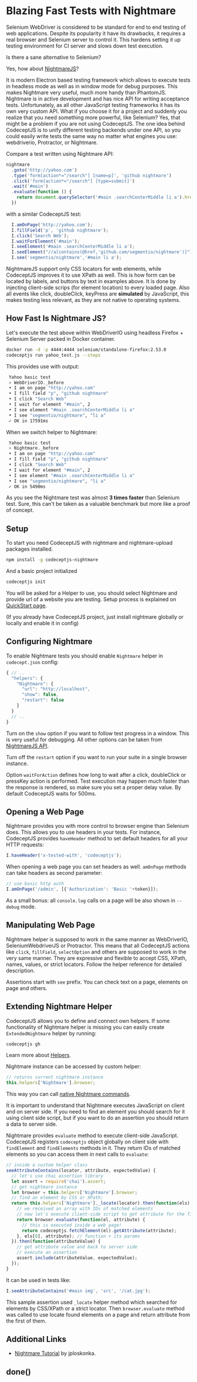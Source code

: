 # Blazing Fast Tests with Nightmare

Selenium WebDriver is considered to be standard for end to end testing of web applications.
Despite its popularity it have its drawbacks, it requires a real browser and Selenium server to control it.
This hardens setting it up testing environment for CI server and slows down test execution.

Is there a sane alternative to Selenium?

Yes, how about [NightmareJS](http://www.nightmarejs.org)?

It is modern Electron based testing framework which allows to execute tests in headless mode as well as in window mode for debug purposes.
This makes Nightmare very useful, much more handy than PhantomJS. Nightmare is in active development and has nice API for writing acceptance tests.
Unfortunately, as all other JavaScript testing frameworks it has its own very custom API.
What if you choose it for a project and suddenly you realize that you need something more powerful, like Selenium?
Yes, that might be a problem if you are not using CodeceptJS.
The one idea behind CodeceptJS is to unify different testing backends under one API, so you could easily write tests the same way no matter what engines you use: webdriverio, Protractor, or Nightmare.

Compare a test written using Nightmare API:

```js
nightmare
  .goto('http://yahoo.com')
  .type('form[action*="/search"] [name=p]', 'github nightmare')
  .click('form[action*="/search"] [type=submit]')
  .wait('#main')
  .evaluate(function () {
    return document.querySelector('#main .searchCenterMiddle li a').href
  })
```

with a similar CodeceptJS test:

```js
  I.amOnPage('http://yahoo.com');
  I.fillField('p', 'github nightmare');
  I.click('Search Web');
  I.waitForElement('#main');
  I.seeElement('#main .searchCenterMiddle li a');
  I.seeElement("//a[contains(@href,'github.com/segmentio/nightmare')]");
  I.see('segmentio/nightmare','#main li a');
```

NightmareJS support only CSS locators for web elements, while CodeceptJS improves it to use XPath as well.
This is how form can be located by labels, and buttons by text in examples above. It is done by injecting
client-side scrips (for element location) to every loaded page. Also all events like click, doubleClick, keyPress are **simulated** by JavaScript,
this makes testing less relevant, as they are not native to operating systems.

## How Fast Is Nightmare JS?

Let's execute the test above within WebDriverIO using headless Firefox + Selenium Server packed in Docker container.

```sh
docker run -d -p 4444:4444 selenium/standalone-firefox:2.53.0
codeceptjs run yahoo_test.js --steps
```

This provides use with output:

```sh
 Yahoo basic test
 > WebDriverIO._before
 • I am on page "http://yahoo.com"
 • I fill field "p", "github nightmare"
 • I click "Search Web"
 • I wait for element "#main", 2
 • I see element "#main .searchCenterMiddle li a"
 • I see "segmentio/nightmare", "li a"
 ✓ OK in 17591ms
```

When we switch helper to Nightmare:

```sh
 Yahoo basic test
 > Nightmare._before
 • I am on page "http://yahoo.com"
 • I fill field "p", "github nightmare"
 • I click "Search Web"
 • I wait for element "#main", 2
 • I see element "#main .searchCenterMiddle li a"
 • I see "segmentio/nightmare", "li a"
 ✓ OK in 5490ms
```

As you see the Nightmare test was almost **3 times faster** than Selenium test.
Sure, this can't be taken as a valuable benchmark but more like a proof of concept.

## Setup

To start you need CodeceptJS with nightmare and nightmare-upload packages installed.

```bash
npm install -g codeceptjs-nightmare
```

And a basic project initialized

```sh
codeceptjs init
```

You will be asked for a Helper to use, you should select Nightmare and provide url of a website you are testing.
Setup process is explained on [QuickStart page](http://codecept.io/quickstart/).

(If you already have CodeceptJS project, just install nightmare globally or locally and enable it in config)

## Configuring Nightmare

To enable Nightmare tests you should enable `Nightmare` helper in `codecept.json` config:

```js
{ // ..
  "helpers": {
    "Nightmare": {
      "url": "http://localhost",
      "show": false,
      "restart": false
    }
  }
  // ..
}
```

Turn on the `show` option if you want to follow test progress in a window. This is very useful for debugging.
All other options can be taken from [NightmareJS API](https://github.com/segmentio/nightmare#api).

Turn off the `restart` option if you want to run your suite in a single browser instance.

Option `waitForAction` defines how long to wait after a click, doubleClick or pressKey action is performed.
Test execution may happen much faster than the response is rendered, so make sure you set a proper delay value.
By default CodeceptJS waits for 500ms.

## Opening a Web Page

Nightmare provides you with more control to browser engine than Selenium does.
This allows you to use headers in your tests. For instance, CodeceptJS provides `haveHeader` method
to set default headers for all your HTTP requests:

```js
I.haveHeader('x-tested-with', 'codeceptjs');
```

When opening a web page you can set headers as well. `amOnPage` methods can take headers as second parameter:

```js
// use basic http auth
I.amOnPage('/admin', [{'Authorization': 'Basic '+token}]);
```

As a small bonus: all `console.log` calls on a page will be also shown in `--debug` mode.

## Manipulating Web Page

Nightmare helper is supposed to work in the same manner as WebDriverIO, SeleniumWebdriverJS or Protractor.
This means that all CodeceptJS actions like `click`, `fillField`, `selectOption` and others are supposed to work in the very same manner.
They are expressive and flexible to accept CSS, XPath, names, values, or strict locators. Follow the helper reference for detailed description.

Assertions start with `see` prefix. You can check text on a page, elements on page and others.

## Extending Nightmare Helper

CodeceptJS allows you to define and connect own helpers. If some functionality of
Nightmare helper is missing you can easily create `ExtendedNightmare` helper by running:

```sh
codeceptjs gh
```

Learn more about [Helpers](http://codecept.io/helpers/).

Nightmare instance can be accessed by custom helper:

```js
// returns current nightmare instance
this.helpers['Nightmare'].browser;
```

This way you can call [native Nightmare commands](https://github.com/segmentio/nightmare#interact-with-the-page).

It is important to understand that Nightmare executes JavaScript on client and on server side.
If you need to find an element you should search for it using client side script, but if you want
to do an assertion you should return a data to server side.

Nightmare provides `evaluate` method to execute client-side JavaScript. CodeceptJS registers `codeceptjs`
object globally on client side with `findElement` and `findElements` methods in it. They return IDs of matched elements
so you can access them in next calls to `evaluate`:

```js
// inside a custom helper class
seeAttributeContains(locator, attribute, expectedValue) {
  // let's use chai assertion library
  let assert = require('chai').assert;
  // get nightmare instance
  let browser = this.helpers['Nightmare'].browser;
  // find an element by CSS or XPath:
  return this.helpers['Nightmare']._locate(locator).then(function(els) {
    // we received an array with IDs of matched elements
    // now let's execute client-side script to get attribute for the first element
    return browser.evaluate(function(el, attribute) {
      // this is executed inside a web page!
      return codeceptjs.fetchElement(el).getAttribute(attribute);
    }, els[0], attribute); // function + its params
  }).then(function(attributeValue) {
    // get attribute value and back to server side
    // execute an assertion
    assert.include(attributeValue, expectedValue);
  });
}
```

It can be used in tests like:

```js
I.seeAttributeContains('#main img', 'src', '/cat.jpg');
```

This sample assertion used `_locate` helper method which searched for elements
by CSS/XPath or a strict locator. Then `browser.evaluate` method was called to
use locate found elements on a page and return attribute from the first of them.

## Additional Links

*   [Nightmare Tutorial](http://codenroll.it/acceptance-testing-with-codecept-js/) by jploskonka.

## done()
